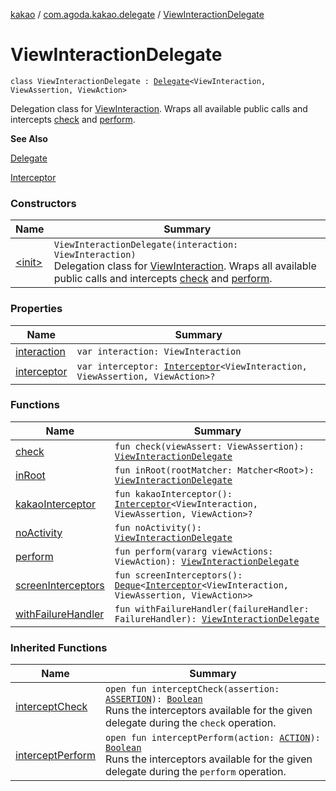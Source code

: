 [kakao](../../index.md) / [com.agoda.kakao.delegate](../index.md) / [ViewInteractionDelegate](./index.md)

# ViewInteractionDelegate

`class ViewInteractionDelegate : `[`Delegate`](../-delegate/index.md)`<ViewInteraction, ViewAssertion, ViewAction>`

Delegation class for [ViewInteraction](#).
Wraps all available public calls and intercepts [check](check.md) and [perform](perform.md).

**See Also**

[Delegate](../-delegate/index.md)

[Interceptor](../../com.agoda.kakao.intercept/-interceptor/index.md)

### Constructors

| Name | Summary |
|---|---|
| [&lt;init&gt;](-init-.md) | `ViewInteractionDelegate(interaction: ViewInteraction)`<br>Delegation class for [ViewInteraction](#). Wraps all available public calls and intercepts [check](check.md) and [perform](perform.md). |

### Properties

| Name | Summary |
|---|---|
| [interaction](interaction.md) | `var interaction: ViewInteraction` |
| [interceptor](interceptor.md) | `var interceptor: `[`Interceptor`](../../com.agoda.kakao.intercept/-interceptor/index.md)`<ViewInteraction, ViewAssertion, ViewAction>?` |

### Functions

| Name | Summary |
|---|---|
| [check](check.md) | `fun check(viewAssert: ViewAssertion): `[`ViewInteractionDelegate`](./index.md) |
| [inRoot](in-root.md) | `fun inRoot(rootMatcher: Matcher<Root>): `[`ViewInteractionDelegate`](./index.md) |
| [kakaoInterceptor](kakao-interceptor.md) | `fun kakaoInterceptor(): `[`Interceptor`](../../com.agoda.kakao.intercept/-interceptor/index.md)`<ViewInteraction, ViewAssertion, ViewAction>?` |
| [noActivity](no-activity.md) | `fun noActivity(): `[`ViewInteractionDelegate`](./index.md) |
| [perform](perform.md) | `fun perform(vararg viewActions: ViewAction): `[`ViewInteractionDelegate`](./index.md) |
| [screenInterceptors](screen-interceptors.md) | `fun screenInterceptors(): `[`Deque`](https://developer.android.com/reference/java/util/Deque.html)`<`[`Interceptor`](../../com.agoda.kakao.intercept/-interceptor/index.md)`<ViewInteraction, ViewAssertion, ViewAction>>` |
| [withFailureHandler](with-failure-handler.md) | `fun withFailureHandler(failureHandler: FailureHandler): `[`ViewInteractionDelegate`](./index.md) |

### Inherited Functions

| Name | Summary |
|---|---|
| [interceptCheck](../-delegate/intercept-check.md) | `open fun interceptCheck(assertion: `[`ASSERTION`](../-delegate/index.md#ASSERTION)`): `[`Boolean`](https://kotlinlang.org/api/latest/jvm/stdlib/kotlin/-boolean/index.html)<br>Runs the interceptors available for the given delegate during the `check` operation. |
| [interceptPerform](../-delegate/intercept-perform.md) | `open fun interceptPerform(action: `[`ACTION`](../-delegate/index.md#ACTION)`): `[`Boolean`](https://kotlinlang.org/api/latest/jvm/stdlib/kotlin/-boolean/index.html)<br>Runs the interceptors available for the given delegate during the `perform` operation. |
